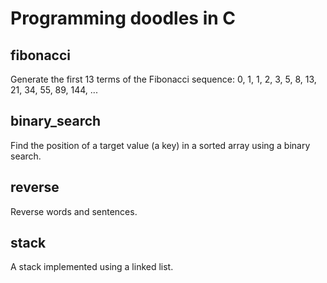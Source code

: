 # Programming doodles in C

## fibonacci
Generate the first 13 terms of the Fibonacci sequence:
    0, 1, 1, 2, 3, 5, 8, 13, 21, 34, 55, 89, 144, ...

## binary_search
Find the position of a target value (a key) in a sorted array using a binary search.

## reverse
Reverse words and sentences.

## stack
A stack implemented using a linked list.
